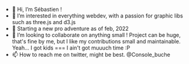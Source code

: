 - 👋 Hi, I’m Sébastien !
- 👀 I’m interested in everything webdev, with a passion for graphic libs such as three.js and d3.js
- 🌱 Starting a new pro adventure as of feb, 2022
- 💞️ I’m looking to collaborate on anything small ! Project can be huge, that's fine by me, but I like my contributions small and maintainable. Yeah... I got kids === I ain't got muuuch time :P
- 📫 How to reach me on twitter, might be best. @Console_buche

<!---
Console-buche/Console-buche is a ✨ special ✨ repository because its `README.md` (this file) appears on your GitHub profile.
You can click the Preview link to take a look at your changes.
--->
